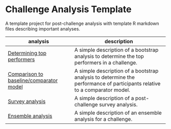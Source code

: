 # Challenge Analysis Template
A template project for post-challenge analysis with template R markdown files describing important analyses.


|analysis|description|
|--|--|
|[Determining top performers](https://sage-bionetworks-challenges.github.io/challenge-analysis/analysis/determine-top-performers.html)|A simple description of a bootstrap analysis to determine the top performers in a challenge.|
|[Comparison to baseline/comparator model](https://sage-bionetworks-challenges.github.io/challenge-analysis/analysis/compare-models-to-baseline.html)|A simple description of a bootstrap analysis to determine the performance of participants relative to a comparator model.|
|[Survey analysis](https://sage-bionetworks-challenges.github.io/challenge-analysis/analysis/survey-analysis.html)|A simple description of a post-challenge survey analysis.|
|[Ensemble analysis](https://sage-bionetworks-challenges.github.io/challenge-analysis/analysis/ensemble-analysis.html)|A simple description of an ensemble analysis for a challenge.|
